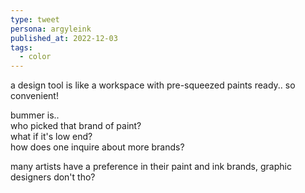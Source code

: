 ```yaml
---
type: tweet
persona: argyleink
published_at: 2022-12-03
tags: 
  - color
---
```


a design tool is like a workspace with 
pre-squeezed paints ready.. so convenient!

bummer is..  
who picked that brand of paint?  
what if it's low end?  
how does one inquire about more brands?  

many artists have a preference in their paint and ink brands, 
graphic designers don't tho?